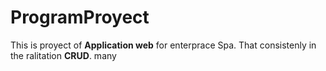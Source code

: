 # ProgramProyect

This is proyect of __Application web__ for enterprace
Spa. That consistenly in the ralitation __CRUD__.
many  

